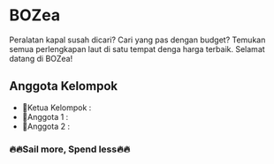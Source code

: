 # BOZea

Peralatan kapal susah dicari? Cari yang pas dengan budget? Temukan semua perlengkapan laut di satu tempat denga harga terbaik. Selamat datang di BOZea!

## Anggota Kelompok

- 👑Ketua Kelompok :
- 🤵Anggota 1 :
- 👲Anggota 2 :

### 🔥🔥Sail more, Spend less🔥🔥

